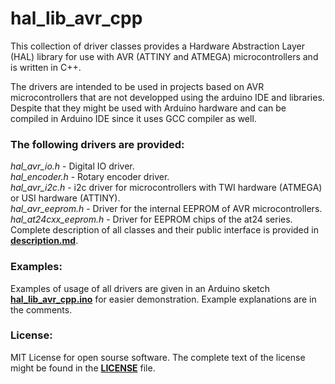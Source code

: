 # hal_lib_avr_cpp
This collection of driver classes provides a Hardware Abstraction Layer (HAL) library for use with AVR (ATTINY and ATMEGA) microcontrollers and is written in C++.

The drivers are intended to be used in projects based on AVR microcontrollers that are not developped using the arduino IDE and libraries. Despite that they might be used with Arduino hardware and can be compiled in Arduino IDE since it uses GCC compiler as well.

### The following drivers are provided:  
*hal_avr_io.h* - Digital IO driver.  
*hal_encoder.h* - Rotary encoder driver.  
*hal_avr_i2c.h* - i2c driver for microcontrollers with TWI hardware (ATMEGA) or USI hardware (ATTINY).  
*hal_avr_eeprom.h* - Driver for the internal EEPROM of AVR microcontrollers.  
*hal_at24cxx_eeprom.h* - Driver for EEPROM chips of the at24 series.  
Complete description of all classes and their public interface is provided in [**description.md**](./description.md). 

### Examples:  
Examples of usage of all drivers are given in an Arduino sketch [**hal_lib_avr_cpp.ino**](./hal_lib_avr_cpp.ino) for easier demonstration. Example explanations are in the comments. 

### License:  
MIT License for open sourse software. The complete text of the license might be found in the [**LICENSE**](./LICENSE) file. 

